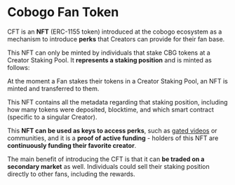 # Cobogo Fan Token

CFT is an **NFT** (ERC-1155 token) introduced at the cobogo ecosystem as a mechanism to introduce **perks** that Creators can provide for their fan base.

This NFT can only be minted by individuals that stake CBG tokens at a Creator  Staking Pool. It **represents a staking position** and is minted as follows:

At the moment a Fan stakes their tokens in a Creator Staking Pool, an NFT is minted and transferred to them.&#x20;

This NFT contains all the metadata regarding that staking position, including how many tokens were deposited, blocktime, and which smart contract (specific to a singular Creator).

This **NFT can be used as keys to access perks**, such as [gated videos](../planned-features/gated-content.md#why-is-cobogo-the-best-fit-for-this-solution) or communities, and it is a **proof of active funding** - holders of this NFT are **continuously funding their favorite creator**.

The main benefit of introducing the CFT is that it can **be traded on a secondary market** as well. Individuals could sell their staking position directly to other fans, including the rewards.
